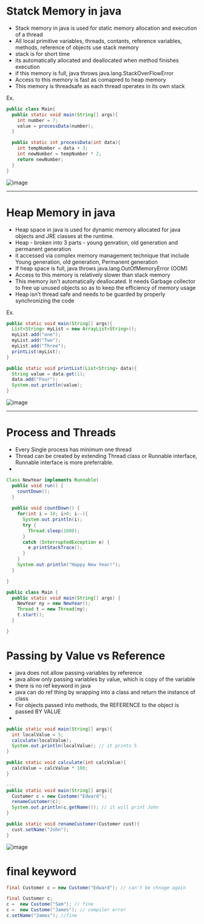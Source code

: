 # Statck Memory in java

- Stack memory in java is used for static memory allocation and execution of a thread
- All local primitive variables, threads, contants, reference variables, methods, reference of objects use stack memory
- stack is for short time
- its automatically allocated and deallocated when method finishes execution
- if this memory is full, java throws java.lang.StackOverFlowError
- Access to this memory is fast as comapred to heap memory
- This memory is threadsafe as each thread operates in its own stack

Ex.
```java
public class Main{
  public static void main(String[] args){
    int number = 7;
    value = processData(number);
  }

  public static int processData(int data){
    int tempNumber = data + 3;
    int newNumber = tempNumber * 2;
    return newNumber;
  }
}
```
![image](./images/stack.png)

---

# Heap Memory in java

- Heap space in java is used for dynamic memory allocated for java objects and JRE classes at the runtime.
- Heap - broken into 3 parts - young genration, old generation and permanent generation
- it accessed via complex memory management technique that include Young generation, old generation, Permanent generation
- If heap space is full, java throws java.lang.OutOfMemoryError (OOM)
- Access to this memory is relatively slower than stack memory
- This memory isn't automatically deallocated. It needs Garbage collector to free up unused objects so as to keep the efficiency of memory usage
- Heap isn't thread safe and needs to be guarded by properly synchronizing the code

Ex.
```java
public static void main(String[] args){
  List<String> myList = new ArrayList<String>();
  myList.add("one");
  myList.add("Two");
  myList.add("Three");
  printList(myList);
}

public static void printList(List<String> data){
  String value = data.get(1);
  data.add("Four");
  System.out.println(value);
}
```
![image](./images/heap.png)

---

# Process and Threads


- Every Single process has minimum one thread
- Thread can be created by extending Thread class or Runnable interface, Runnable interface is more preferrable.
- 

```java
Class NewYear implements Runnable{
  public void run() {
    countDown();
  }
  
  public void countDown() {
    for(int i = 10; i>0; i--){
      System.out.println(i);
      try {
        Thread.sleep(1000);
      }
      catch (InterruptedException e) {
        e.printStackTrace();
      }
    }
    System.out.println("Happy New Year!");
  }

}

public class Main {
  public static void main(String[] args) {
    NewYear ny = new NewYear();
    Thread t = new Thread(ny);
    t.start();
  }

}
```

# Passing by Value vs Reference

- java does not allow passing variables by reference 
- java allow only passing variables by value, which is copy of the variable
- there is no ref keyword in java
- java can do ref thing by wrapping into a class and return the instance of class
- For objects passed into methods, the REFERENCE to the object is passed BY VALUE
-

```java
public static void main(String[] args){
  int localValue = 5;
  calculate(localValue);
  System.out.println(localValue); // it prints 5
}

public static void calculate(int calcValue){
  calcValue = calcValue * 100;
}

---
public static void main(String[] args){
  Customer c = new Custome("Edward");
  renameCustomer(c);
  System.out.println(c.getName()); // it will print John
}

public static void renameCustomer(Customer cust){
  cust.setName("John");
}

```
![image](./images/callbyvalue.png)

# final keyword
```java
final Customer c = new Custome("Edward"); // can't be chnage again

final Customer c;
c =  new Custome("Sam"); // fine
c =  new Custome("James"); // compiler error
c.setName("James"); //fine

```













